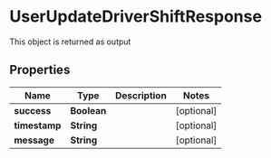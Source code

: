 

# UserUpdateDriverShiftResponse

This object is returned as output
## Properties

Name | Type | Description | Notes
------------ | ------------- | ------------- | -------------
**success** | **Boolean** |  |  [optional]
**timestamp** | **String** |  |  [optional]
**message** | **String** |  |  [optional]



